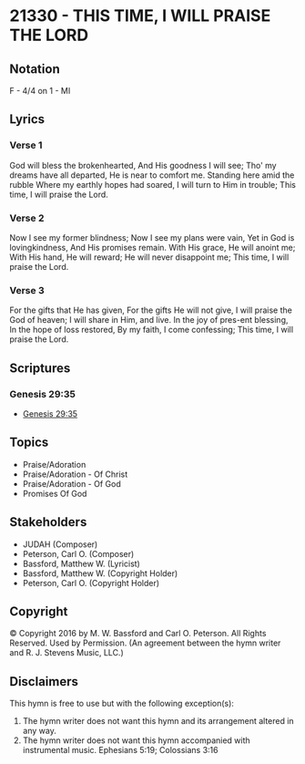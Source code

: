 # 21330 - THIS TIME, I WILL PRAISE THE LORD

## Notation

F - 4/4 on 1 - MI

## Lyrics

### Verse 1

God will bless the brokenhearted, And His goodness I will see; Tho' my dreams have all departed, He is near to comfort me. Standing here amid the rubble Where my earthly hopes had soared,
I will turn to Him in trouble; This time, I will praise the Lord.

### Verse 2

Now I see my former blindness; Now I see my plans were vain, Yet in God is lovingkindness, And His promises remain. With His grace, He will anoint me; With His hand, He will reward; He will never disappoint me; This time, I will praise the Lord.

### Verse 3

For the gifts that He has given, For the gifts He will not give, I will praise the God of heaven; I will share in Him, and live. In the joy of pres-ent blessing, In the hope of loss restored, By my faith, I come confessing; This time, I will praise the Lord.


## Scriptures

### Genesis 29:35

- [Genesis 29:35](https://www.biblegateway.com/passage/?search=Genesis%2029%3A35)


## Topics

- Praise/Adoration
- Praise/Adoration - Of Christ
- Praise/Adoration - Of God
- Promises Of God

## Stakeholders

- JUDAH (Composer)
- Peterson, Carl O. (Composer)
- Bassford, Matthew W. (Lyricist)
- Bassford, Matthew W. (Copyright Holder)
- Peterson, Carl O. (Copyright Holder)

## Copyright

© Copyright 2016 by M. W. Bassford and Carl O. Peterson. All Rights Reserved. Used by Permission.
(An agreement between the hymn writer and R. J. Stevens Music, LLC.)

## Disclaimers

This hymn is free to use but with the following exception(s):
1. The hymn writer does not want this hymn and its arrangement altered in any way.
2. The hymn writer does not want this hymn accompanied with instrumental music.
Ephesians 5:19; Colossians 3:16

